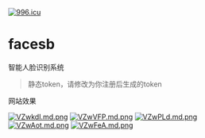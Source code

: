 <a href="https://996.icu"><img src="https://img.shields.io/badge/link-996.icu-red.svg" alt="996.icu" /></a>


# facesb
智能人脸识别系统
> 静态token，请修改为你注册后生成的token


网站效果

[![VZwkdI.md.png](https://s2.ax1x.com/2019/05/27/VZwkdI.md.png)](https://imgchr.com/i/VZwkdI)
[![VZwVFP.md.png](https://s2.ax1x.com/2019/05/27/VZwVFP.md.png)](https://imgchr.com/i/VZwVFP)
[![VZwPLd.md.png](https://s2.ax1x.com/2019/05/27/VZwPLd.md.png)](https://imgchr.com/i/VZwPLd)
[![VZwAot.md.png](https://s2.ax1x.com/2019/05/27/VZwAot.md.png)](https://imgchr.com/i/VZwAot)
[![VZwFeA.md.png](https://s2.ax1x.com/2019/05/27/VZwFeA.md.png)](https://imgchr.com/i/VZwFeA)
